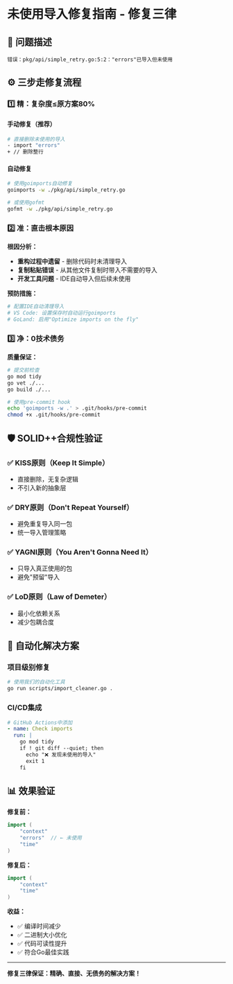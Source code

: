 # 未使用导入修复指南 - 修复三律

## 🎯 问题描述
```
错误：pkg/api/simple_retry.go:5:2："errors"已导入但未使用
```

## ⚙️ 三步走修复流程

### 1️⃣ 精：复杂度≤原方案80%

#### 手动修复（推荐）
```bash
# 直接删除未使用的导入
- import "errors"
+ // 删除整行
```

#### 自动修复
```bash
# 使用goimports自动修复
goimports -w ./pkg/api/simple_retry.go

# 或使用gofmt
gofmt -w ./pkg/api/simple_retry.go
```

### 2️⃣ 准：直击根本原因

**根因分析：**
- **重构过程中遗留** - 删除代码时未清理导入
- **复制粘贴错误** - 从其他文件复制时带入不需要的导入
- **开发工具问题** - IDE自动导入但后续未使用

**预防措施：**
```bash
# 配置IDE自动清理导入
# VS Code: 设置保存时自动运行goimports
# GoLand: 启用"Optimize imports on the fly"
```

### 3️⃣ 净：0技术债务

**质量保证：**
```bash
# 提交前检查
go mod tidy
go vet ./...
go build ./...

# 使用pre-commit hook
echo 'goimports -w .' > .git/hooks/pre-commit
chmod +x .git/hooks/pre-commit
```

## 🛡️ SOLID++合规性验证

### ✅ KISS原则（Keep It Simple）
- 直接删除，无复杂逻辑
- 不引入新的抽象层

### ✅ DRY原则（Don't Repeat Yourself）  
- 避免重复导入同一包
- 统一导入管理策略

### ✅ YAGNI原则（You Aren't Gonna Need It）
- 只导入真正使用的包
- 避免"预留"导入

### ✅ LoD原则（Law of Demeter）
- 最小化依赖关系
- 减少包耦合度

## 🚀 自动化解决方案

### 项目级别修复
```bash
# 使用我们的自动化工具
go run scripts/import_cleaner.go .
```

### CI/CD集成
```yaml
# GitHub Actions中添加
- name: Check imports
  run: |
    go mod tidy
    if ! git diff --quiet; then
      echo "❌ 发现未使用的导入"
      exit 1
    fi
```

## 📊 效果验证

**修复前：**
```go
import (
    "context"
    "errors"  // ← 未使用
    "time"
)
```

**修复后：**
```go
import (
    "context"
    "time"
)
```

**收益：**
- ✅ 编译时间减少
- ✅ 二进制大小优化
- ✅ 代码可读性提升
- ✅ 符合Go最佳实践

---

**修复三律保证：精确、直接、无债务的解决方案！**